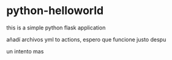 # python-helloworld
this is a simple python flask application

añadí archivos yml to actions, espero que funcione justo despu

un intento mas

